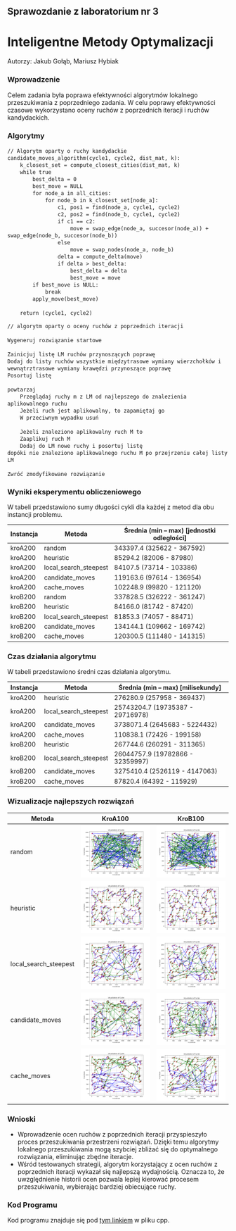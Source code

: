## Sprawozdanie z laboratorium nr 3
# Inteligentne Metody Optymalizacji

Autorzy: Jakub Gołąb, Mariusz Hybiak

### Wprowadzenie
Celem zadania była poprawa efektywności algorytmów lokalnego przeszukiwania z poprzedniego zadania. W celu poprawy efektywności czasowe wykorzystano oceny ruchów z poprzednich iteracji i ruchów kandydackich.

### Algorytmy
```pseudocode
// Algorytm oparty o ruchy kandydackie
candidate_moves_algorithm(cycle1, cycle2, dist_mat, k):
    k_closest_set = compute_closest_cities(dist_mat, k)
    while true
        best_delta = 0
        best_move = NULL
        for node_a in all_cities:
            for node_b in k_closest_set[node_a]:
                c1, pos1 = find(node_a, cycle1, cycle2)
                c2, pos2 = find(node_b, cycle1, cycle2)
                if c1 == c2:
                    move = swap_edge(node_a, succesor(node_a)) + swap_edge(node_b, succesor(node_b))
                else
                    move = swap_nodes(node_a, node_b)
                delta = compute_delta(move)
                if delta > best_delta:
                    best_delta = delta
                    best_move = move
        if best_move is NULL:
            break
        apply_move(best_move)
        
    return (cycle1, cycle2)
```

```pseudocode
// algorytm oparty o oceny ruchów z poprzednich iteracji

Wygeneruj rozwiązanie startowe

Zainicjuj listę LM ruchów przynoszących poprawę
Dodaj do listy ruchów wszystkie międzytrasowe wymiany wierzchołków i wewnątrztrasowe wymiany krawędzi przynoszące poprawę
Posortuj listę

powtarzaj
	Przeglądaj ruchy m z LM od najlepszego do znalezienia aplikowalnego ruchu
	Jeżeli ruch jest aplikowalny, to zapamiętaj go
	W przeciwnym wypadku usuń

	Jeżeli znaleziono aplikowalny ruch M to
	Zaaplikuj ruch M
	Dodaj do LM nowe ruchy i posortuj listę
dopóki nie znaleziono aplikowalnego ruchu M po przejrzeniu całej listy LM

Zwróć zmodyfikowane rozwiązanie
```

### Wyniki eksperymentu obliczeniowego

W tabeli przedstawiono sumy długości cykli dla każdej z metod dla obu instancji problemu.

| Instancja   | Metoda            | Średnia (min – max) [jednostki odległości] |
|-------------|-------------------|--------------------------------------------|
| kroA200 | random | 343397.4 (325622 - 367592)                 |
| kroA200 | heuristic | 85294.2 (82006 - 87980)                    |
| kroA200 | local_search_steepest | 84107.5 (73714 - 103386)                   |
| kroA200 | candidate_moves | 119163.6 (97614 - 136954)                  |
| kroA200 | cache_moves | 102248.9 (99820 - 121120)                  |
| kroB200 | random | 337828.5 (326222 - 361247)                 |
| kroB200 | heuristic | 84166.0 (81742 - 87420)                    |
| kroB200 | local_search_steepest | 81853.3 (74057 - 88471)                    |
| kroB200 | candidate_moves | 134144.1 (109662 - 169742)                 |
| kroB200 | cache_moves | 120300.5 (111480 - 141315)                 |


### Czas działania algorytmu

W tabeli przedstawiono średni czas działania algorytmu.

| Instancja   | Metoda            | Średnia (min – max) [milisekundy] |
|-------------|-------------------|-----------------------------------|
| kroA200 | heuristic | 276280.9 (257958 - 369437) |
| kroA200 | local_search_steepest | 25743204.7 (19735387 - 29716978) |
| kroA200 | candidate_moves | 3738071.4 (2645683 - 5224432) |
| kroA200 | cache_moves | 110838.1 (72426 - 199158) |
| kroB200 | heuristic | 267744.6 (260291 - 311365) |
| kroB200 | local_search_steepest | 26044757.9 (19782866 - 32359997) |
| kroB200 | candidate_moves | 3275410.4 (2526119 - 4147063) |
| kroB200 | cache_moves | 87820.4 (64392 - 115929) |


### Wizualizacje najlepszych rozwiązań

| Metoda |  KroA100 |   KroB100 |
|--------|----------|-----------|
| random | ![random_A](local-search/plots/kroA200_random.png) | ![random_B](local-search/plots/kroB200_random.png) |
| heuristic | ![heuristic_A](local-search/plots/kroA200_heuristic.png) | ![heuristic_B](local-search/plots/kroB200_heuristic.png) |
| local_search_steepest | ![local_search_steepest_A](local-search/plots/kroA200_local_search_steepest.png) | ![local_search_steepest_B](local-search/plots/kroB200_local_search_steepest.png) |
| candidate_moves | ![candidate_moves_A](local-search/plots/kroA200_candidate_moves.png) | ![candidate_moves_B](local-search/plots/kroB200_candidate_moves.png) |
| cache_moves | ![cache_moves_A](local-search/plots/kroA200_cache_moves.png) | ![cache_moves_B](local-search/plots/kroB200_cache_moves.png) |


### Wnioski

- Wprowadzenie ocen ruchów z poprzednich iteracji przyspieszyło proces przeszukiwania przestrzeni rozwiązań. Dzięki temu algorytmy lokalnego przeszukiwania mogą szybciej zbliżać się do optymalnego rozwiązania, eliminując zbędne iteracje.
- Wśród testowanych strategii, algorytm korzystający z ocen ruchów z poprzednich iteracji wykazał się najlepszą wydajnością. Oznacza to, że uwzględnienie historii ocen pozwala lepiej kierować procesem przeszukiwania, wybierając bardziej obiecujące ruchy.


### Kod Programu

Kod programu znajduje się pod [tym linkiem](https://github.com/majsterkovic/imo/blob/main/lab3/) w pliku cpp.
